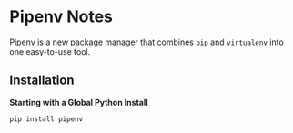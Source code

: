 # Pipenv Notes

Pipenv is a new package manager that combines `pip` and `virtualenv` into one easy-to-use tool.


## Installation

**Starting with a Global Python Install**

```sh
pip install pipenv
```
